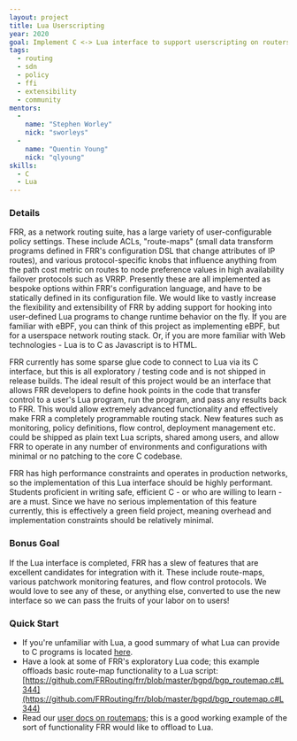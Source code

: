 ```yaml
---
layout: project
title: Lua Userscripting
year: 2020
goal: Implement C <-> Lua interface to support userscripting on routers!
tags:
  - routing
  - sdn
  - policy
  - ffi
  - extensibility
  - community
mentors:
  -
    name: "Stephen Worley"
    nick: "sworleys"
  -
    name: "Quentin Young"
    nick: "qlyoung"
skills:
  - C
  - Lua
---
```


### Details

FRR, as a network routing suite, has a large variety of user-configurable
policy settings. These include ACLs, "route-maps" (small data transform
programs defined in FRR's configuration DSL that change attributes of IP
routes), and various protocol-specific knobs that influence anything from the
path cost metric on routes to node preference values in high availability 
failover protocols such as VRRP. Presently these are all implemented as bespoke
options within FRR's configuration language, and have to be statically defined
in its configuration file. We would like to vastly increase the flexibility and
extensibility of FRR by adding support for hooking into user-defined Lua
programs to change runtime behavior on the fly. If you are familiar with eBPF,
you can think of this project as implementing eBPF, but for a userspace network
routing stack. Or, if you are more familiar with Web technologies - Lua is to C
as Javascript is to HTML.

FRR currently has some sparse glue code to connect to Lua via its C interface,
but this is all exploratory / testing code and is not shipped in release
builds. The ideal result of this project would be an interface that allows FRR
developers to define hook points in the code that transfer control to a user's
Lua program, run the program, and pass any results back to FRR. This would
allow extremely advanced functionality and effectively make FRR a completely
programmable routing stack. New features such as monitoring, policy
definitions, flow control, deployment management etc. could be shipped as plain
text Lua scripts, shared among users, and allow FRR to operate in any number of
environments and configurations with minimal or no patching to the core C
codebase.

FRR has high performance constraints and operates in production networks, so
the implementation of this Lua interface should be highly performant. Students
proficient in writing safe, efficient C - or who are willing to learn - are a
must. Since we have no serious implementation of this feature currently, this
is effectively a green field project, meaning overhead and implementation
constraints should be relatively minimal.

### Bonus Goal

If the Lua interface is completed, FRR has a slew of features that are
excellent candidates for integration with it. These include route-maps, various
patchwork monitoring features, and flow control protocols. We would love to see
any of these, or anything else, converted to use the new interface so we can
pass the fruits of your labor on to users!

### Quick Start
- If you're unfamiliar with Lua, a good summary of what Lua can provide to C
  programs is located [here](https://www.lua.org/about.html).
- Have a look at some of FRR's exploratory Lua code; this example offloads
  basic route-map functionality to a Lua script:
  [https://github.com/FRRouting/frr/blob/master/bgpd/bgp_routemap.c#L344](https://github.com/FRRouting/frr/blob/master/bgpd/bgp_routemap.c#L344)
- Read our [user docs on
  routemaps](http://docs.frrouting.org/en/latest/routemap.html); this is a good
  working example of the sort of functionality FRR would like to offload to
  Lua.
